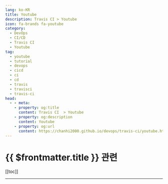 ```yaml
---
lang: ko-KR
title: Youtube
description: Travis CI > Youtube
icon: fa-brands fa-youtube
category:
  - DevOps
  - CI/CD
  - Travis CI 
  - Youtube
tag: 
  - youtube
  - tutorial
  - devops
  - cicd
  - ci
  - cd
  - travis
  - travisci
  - travis-ci
head:
  - - meta:
    - property: og:title
      content: Travis CI  > Youtube
    - property: og:description
      content: Youtube
    - property: og:url
      content: https://chanhi2000.github.io/devops/travis-ci/youtube.html
---
```


# {{ $frontmatter.title }} 관련

[[toc]]

---

<TagLinks />
